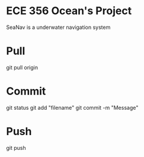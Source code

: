# ECE 356 Ocean's Project

SeaNav is a underwater navigation system



# Pull
git pull origin

# Commit
git status
git add "filename"
git commit -m "Message"

# Push
git push